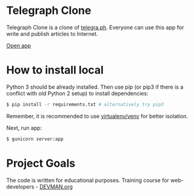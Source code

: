 # Telegraph Clone

Telegraph Clone is a clone of [telegra.ph](http://telegra.ph/). Everyone can use this app for write and publish articles to Internet.

[Open app](https://ancient-basin-28805.herokuapp.com)

# How to install local

Python 3 should be already installed. Then use pip (or pip3 if there is a conflict with old Python 2 setup) to install dependencies:

```bash
$ pip install -r requirements.txt # alternatively try pip3
```
Remember, it is recommended to use [virtualenv/venv](https://devman.org/encyclopedia/pip/pip_virtualenv/) for better isolation.

Next, run app:

```bash
$ gunicorn server:app
```


# Project Goals

The code is written for educational purposes. Training course for web-developers - [DEVMAN.org](https://devman.org)
